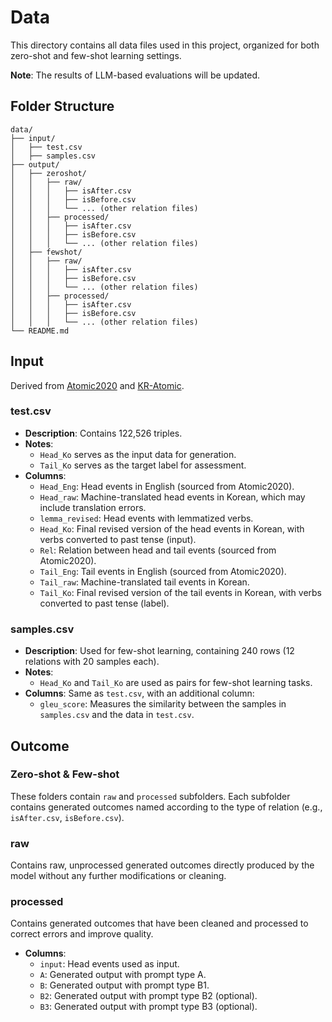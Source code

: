 # Data
This directory contains all data files used in this project, organized for both zero-shot and few-shot learning settings.

**Note**: The results of LLM-based evaluations will be updated.

## Folder Structure

```plaintext
data/
├── input/
│   ├── test.csv
│   ├── samples.csv
├── output/
│   ├── zeroshot/
│   │   ├── raw/
│   │   │   ├── isAfter.csv
│   │   │   ├── isBefore.csv
│   │   │   └── ... (other relation files)
│   │   ├── processed/
│   │   │   ├── isAfter.csv
│   │   │   ├── isBefore.csv
│   │   │   └── ... (other relation files)
│   ├── fewshot/
│   │   ├── raw/
│   │   │   ├── isAfter.csv
│   │   │   ├── isBefore.csv
│   │   │   └── ... (other relation files)
│   │   ├── processed/
│   │   │   ├── isAfter.csv
│   │   │   ├── isBefore.csv
│   │   │   └── ... (other relation files)
└── README.md
```

## Input
Derived from [Atomic2020](https://github.com/allenai/comet-atomic-2020) and [KR-Atomic](https://github.com/koreankiwi99/KR-Atomic).

### test.csv
- **Description**: Contains 122,526 triples.
- **Notes**:
  - `Head_Ko` serves as the input data for generation.
  - `Tail_Ko` serves as the target label for assessment.
- **Columns**:
  - `Head_Eng`: Head events in English (sourced from Atomic2020).
  - `Head_raw`: Machine-translated head events in Korean, which may include translation errors.
  - `lemma_revised`: Head events with lemmatized verbs.
  - `Head_Ko`: Final revised version of the head events in Korean, with verbs converted to past tense (input).
  - `Rel`: Relation between head and tail events (sourced from Atomic2020).
  - `Tail_Eng`: Tail events in English (sourced from Atomic2020).
  - `Tail_raw`: Machine-translated tail events in Korean.
  - `Tail_Ko`: Final revised version of the tail events in Korean, with verbs converted to past tense (label).

### samples.csv
- **Description**: Used for few-shot learning, containing 240 rows (12 relations with 20 samples each).
- **Notes**:
  - `Head_Ko` and `Tail_Ko` are used as pairs for few-shot learning tasks.
- **Columns**: Same as `test.csv`, with an additional column:
  - `gleu_score`: Measures the similarity between the samples in `samples.csv` and the data in `test.csv`.

## Outcome
### Zero-shot & Few-shot
These folders contain `raw` and `processed` subfolders. Each subfolder contains generated outcomes named according to the type of relation (e.g., `isAfter.csv`, `isBefore.csv`).

### raw
Contains raw, unprocessed generated outcomes directly produced by the model without any further modifications or cleaning.

### processed
Contains generated outcomes that have been cleaned and processed to correct errors and improve quality.

- **Columns**:
  - `input`: Head events used as input.
  - `A`: Generated output with prompt type A.
  - `B`: Generated output with prompt type B1.
  - `B2`: Generated output with prompt type B2 (optional).
  - `B3`: Generated output with prompt type B3 (optional).

